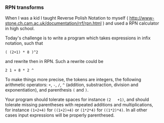 ### RPN transforms


When I was a kid I taught Reverse Polish Notation to myself ( http://www-stone.ch.cam.ac.uk/documentation/rrf/rpn.html ) and used a RPN calculator in high school. 

Today's challenge is to write a program which takes expressions in infix notation, such that 

```
( (2+1) * 8 )^2
```

and rewrite then in RPN. Such a rewrite could be

```
2 1 + 8 * 2 ^
```

To make things more precise, the tokens are integers, the following arithmetic operators: `+`, `-`, ` / `, `^` (addition, substraction, division and exponentiation), and parenthesis `(` and `)`.

Your program should tolerate spaces for instance `(2   +1)`, and should tolerate missing parentheses with repeated additions and multiplications, for instance `(1+2+4)` for `((1+2)+4)` or `(1*2*4)` for `((1*2)*4)`. In all other cases input expressions will be properly parenthesed. 

